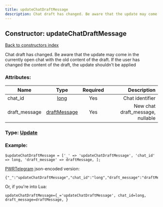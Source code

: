 ```yaml
---
title: updateChatDraftMessage
description: Chat draft has changed. Be aware that the update may come in the currently open chat with the old content of the draft. If the user has changed the content of the draft, the update shouldn't be applied
---
```

## Constructor: updateChatDraftMessage  
[Back to constructors index](index.md)



Chat draft has changed. Be aware that the update may come in the currently open chat with the old content of the draft. If the user has changed the content of the draft, the update shouldn't be applied

### Attributes:

| Name     |    Type       | Required | Description |
|----------|:-------------:|:--------:|------------:|
|chat\_id|[long](../types/long.md) | Yes|Chat identifier|
|draft\_message|[draftMessage](../types/draftMessage.md) | Yes|New chat draft_message, nullable|



### Type: [Update](../types/Update.md)


### Example:

```
$updateChatDraftMessage = ['_' => 'updateChatDraftMessage', 'chat_id' => long, 'draft_message' => draftMessage, ];
```  

[PWRTelegram](https://pwrtelegram.xyz) json-encoded version:

```
{"_":"updateChatDraftMessage","chat_id":"long","draft_message":"draftMessage"}
```


Or, if you're into Lua:  


```
updateChatDraftMessage={_='updateChatDraftMessage', chat_id=long, draft_message=draftMessage, }

```



